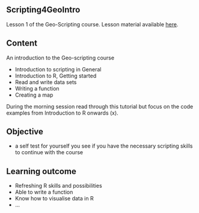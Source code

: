 ## Scripting4GeoIntro

Lesson 1 of the Geo-Scripting course.
Lesson material available [here](http://geoscripting-wur.github.io/Scripting4GeoIntro).

## Content
An introduction to the Geo-scripting course

* Introduction to scripting in General
* Introduction to R, Getting started
* Read and write data sets
* Writing a function
* Creating a map

During the morning session read through this tutorial but focus on the code examples from Introduction to R onwards (x).

## Objective
* a self test for yourself you see if you have the necessary scripting skills to continue with the course

## Learning outcome
* Refreshing R skills and possibilities
* Able to write a function
* Know how to visualise data in R
* ...